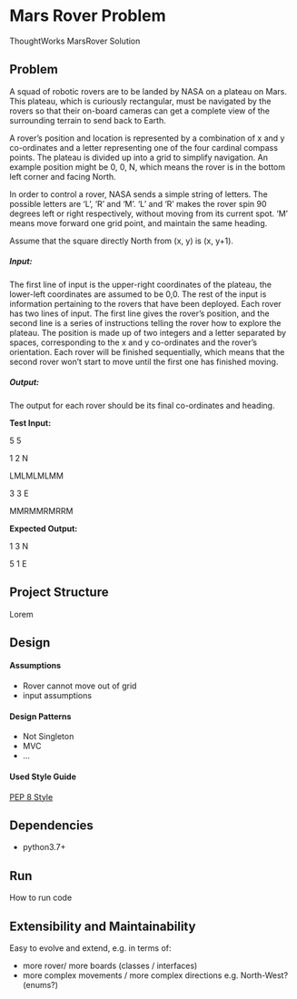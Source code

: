 # Mars Rover Problem
ThoughtWorks MarsRover Solution

## Problem

A squad of robotic rovers are to be landed by NASA on a plateau on Mars. This plateau, which is curiously rectangular, must be navigated by the rovers so that their on-board cameras can get a complete view of the surrounding terrain to send back to Earth.

A rover’s position and location is represented by a combination of x and y co-ordinates and a letter representing one of the four cardinal compass points. The plateau is divided up into a grid to simplify navigation. An example position might be 0, 0, N, which means the rover is in the bottom left corner and facing North.

In order to control a rover, NASA sends a simple string of letters. The possible letters are ‘L’, ‘R’ and ‘M’. ‘L’ and ‘R’ makes the rover spin 90 degrees left or right respectively, without moving from its current spot. ‘M’ means move forward one grid point, and maintain the same heading.

Assume that the square directly North from (x, y) is (x, y+1).

##### Input:
The first line of input is the upper-right coordinates of the plateau, the lower-left coordinates are assumed to be 0,0.
The rest of the input is information pertaining to the rovers that have been deployed. Each rover has two lines of input. The first line gives the rover’s position, and the second line is a series of instructions telling the rover how to explore the plateau.
The position is made up of two integers and a letter separated by spaces, corresponding to the x and y co-ordinates and the rover’s orientation.
Each rover will be finished sequentially, which means that the second rover won’t start to move until the first one has finished moving.

##### Output:
The output for each rover should be its final co-ordinates and heading.


**Test Input:**

5 5

1 2 N

LMLMLMLMM

3 3 E

MMRMMRMRRM

**Expected Output:**

1 3 N

5 1 E

## Project Structure 
Lorem
 
## Design

#### Assumptions
* Rover cannot move out of grid
* input assumptions


#### Design Patterns
* Not Singleton
* MVC
* ...

#### Used Style Guide
[PEP 8 Style](https://www.python.org/dev/peps/pep-0008/)


## Dependencies
* python3.7+

## Run
How to run code

## Extensibility and Maintainability
Easy to evolve and extend, e.g. in terms of: 
* more rover/ more boards (classes / interfaces)
* more complex movements / more complex directions e.g. North-West? (enums?)


